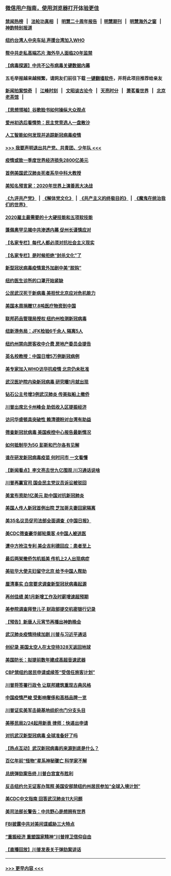 ### [微信用户指南，使用浏览器打开体验更佳](https://github.com/gfw-breaker/banned-news1/blob/master/indexes/wechat-guide.md?t=0)
#### [禁闻热榜](热点新闻.md?t=0)  &nbsp;&nbsp;|&nbsp;&nbsp; [法轮功真相](https://github.com/gfw-breaker/truth/blob/master/README.md?t=0) &nbsp;&nbsp;|&nbsp;&nbsp; [明慧二十周年报告](https://github.com/gfw-breaker/mh-reports/blob/master/README.md?t=0) &nbsp;&nbsp;|&nbsp;&nbsp;[明慧期刊](https://github.com/gfw-breaker/mh-qikan) &nbsp;&nbsp;|&nbsp;&nbsp; [明慧海外之窗](https://github.com/gfw-breaker/mh-news/blob/master/README.md?t=0) &nbsp;&nbsp;|&nbsp;&nbsp; [神韵特别报道](https://github.com/gfw-breaker/mh-news/blob/master/shenyun.md?t=0)
#### [纽约台湾人中央车站  声援台湾加入WHO](../pages/nsc412/n11857757.md?t=02102144) 
#### [帮中共走私高端芯片 海外华人面临20年监禁](../pages/nsc412/n11855016.md?t=02102144) 
#### [【病毒探源】中共不公布病毒关键数据内幕](../pages/nsc412/n11856584.md?t=02102144) 
#### 五毛举报越来越频繁，请网友们前往下载 [一键翻墙软件](https://github.com/gfw-breaker/ssr-accounts)，并将此项目推荐给亲友
#### [新闻拍案惊奇](https://github.com/gfw-breaker/banned-news1/blob/master/pages/link4.md) &nbsp;&nbsp;|&nbsp;&nbsp; [江峰时刻](https://github.com/gfw-breaker/banned-news1/blob/master/pages/link4.md) &nbsp;&nbsp;|&nbsp;&nbsp; [文昭谈古论今](https://github.com/gfw-breaker/banned-news1/blob/master/pages/link4.md) &nbsp;&nbsp;|&nbsp;&nbsp; [天亮时分](https://github.com/gfw-breaker/banned-news1/blob/master/pages/link4.md) &nbsp;&nbsp;|&nbsp;&nbsp; [萧茗看世界](https://github.com/gfw-breaker/banned-news1/blob/master/pages/link4.md) &nbsp;&nbsp;|&nbsp;&nbsp; [北京老茶馆](https://github.com/gfw-breaker/banned-news1/blob/master/pages/link4.md) &nbsp;&nbsp;|&nbsp;&nbsp; 
#### [【思想领袖】谷歌脸书如何操纵大众观点](../pages/nsc412/n11680874.md?t=02102144) 
#### [爱州初选后看情势：民主党竞选人一盘散沙](../pages/nsc412/n11856557.md?t=02102144) 
#### [人工智能如何发现并追踪新冠病毒疫情](../pages/nsc412/n11856398.md?t=02102144) 
#### [>>> 我要声明退出共产党、共青团、少年队 <<<](https://github.com/begood0513/goodnews/blob/master/quit/letter.md) 
#### [疫情或致一季度世界经济损失2800亿美元](../pages/nsc412/n11855639.md?t=02102144) 
#### [首例美国武汉肺炎死者系华中科大教授](../pages/nsc412/n11855500.md?t=02102144) 
#### [美知名预言家：2020年世界上演善恶大决战](../pages/nsc412/n11855418.md?t=02102144) 
#### [《九评共产党》](https://github.com/begood0513/9ping.md/blob/master/README.md) &nbsp;|&nbsp; [《解体党文化》](../../../../jtdwh.md/blob/master/README.md)  &nbsp;|&nbsp; [《共产主义的终极目的》](../../../../gczydzjmd.md/blob/master/README.md) &nbsp;|&nbsp; [《魔鬼在统治我们的世界》](../../../../mgztzwmdsj.md/blob/master/README.md) 
#### [2020雇主最需要的十大硬技能和五项软技能](../pages/nsc412/n11850953.md?t=02102144) 
#### [蓬佩奥罕见揭中共渗透内幕 促州长谨慎应对](../pages/nsc412/n11854685.md?t=02102144) 
#### [【名家专栏】每代人都必须对抗社会主义现实](../pages/nsc412/n11831412.md?t=02102144) 
#### [【名家专栏】是时候拒绝“封杀文化”了](../pages/nsc412/n11814093.md?t=02102144) 
#### [新型冠状病毒疫情意外加剧中美“脱钩”](../pages/nsc412/n11854475.md?t=02102144) 
#### [纽约医生诊所的口罩开始紧缺](../pages/nsc412/n11853364.md?t=02102144) 
#### [公民武汉死于新病毒 美担忧北京应对危机能力](../pages/nsc412/n11854331.md?t=02102144) 
#### [美国本周捐赠17.8吨医疗物资到中国](../pages/nsc412/n11854269.md?t=02102144) 
#### [联邦药品管理局授权  纽约州检测新冠病毒](../pages/nsc412/n11853371.md?t=02102144) 
#### [纽新港务局：JFK检验6千余人  隔离5人](../pages/nsc412/n11853366.md?t=02102144) 
#### [纽约州禁向房客收中介费  房地产委员会提告](../pages/nsc412/n11853360.md?t=02102144) 
#### [英名校教授：中国日增5万例新冠病例](../pages/nsc412/n11854174.md?t=02102144) 
#### [美专家加入WHO访华抗疫情 北京仍未批准](../pages/nsc412/n11854043.md?t=02102144) 
#### [武汉医护院内染新冠病毒 研究曝1月就出现](../pages/nsc412/n11852928.md?t=02102144) 
#### [钻石公主号增3例武汉肺炎 传美拟船上撤侨](../pages/nsc412/n11853240.md?t=02102144) 
#### [川普出席北卡州峰会 助低收入区提振经济](../pages/nsc412/n11853232.md?t=02102144) 
#### [访问华盛顿具突破性 赖清德盼对台湾有助益](../pages/nsc412/n11853129.md?t=02102144) 
#### [筛查新冠状病毒 美国疾控中心报告最新情况](../pages/nsc412/n11853070.md?t=02102144) 
#### [如何抵制华为5G 彭斯和巴尔各有见解](../pages/nsc412/n11852535.md?t=02102144) 
#### [谁在研发新冠病毒疫苗 何时问市 一文看懂](../pages/nsc412/n11852840.md?t=02102144) 
#### [【新闻看点】李文亮去世九亿围观 川习通话说啥](../pages/nsc412/n11852360.md?t=02102144) 
#### [川普再赢官司 国会民主党议员诉讼被驳回](../pages/nsc412/n11852287.md?t=02102144) 
#### [美宣布资助1亿美元 助中国对抗新冠肺炎](../pages/nsc412/n11852531.md?t=02102144) 
#### [美国人传人新冠首例出院 芝加哥夫妻回家隔离](../pages/nsc412/n11852452.md?t=02102144) 
#### [美35名议员促司法部全面调查《中国日报》](../pages/nsc412/n11852435.md?t=02102144) 
#### [美CDC筛查豪华邮轮乘客 4中国人被送医](../pages/nsc412/n11852085.md?t=02102144) 
#### [遭中方抢注专利 美企吉利德回应：患者至上](../pages/nsc412/n11852037.md?t=02102144) 
#### [最后两架撤侨包机抵美 传机上2人出现病症](../pages/nsc412/n11852173.md?t=02102144) 
#### [美驻华大使夫妇留守北京 给予中国人帮助](../pages/nsc412/n11852165.md?t=02102144) 
#### [厘清事实 白宫要求调查新型冠状病毒起源](../pages/nsc412/n11852106.md?t=02102144) 
#### [再创佳绩 美1月新增工作及时薪增速超预期](../pages/nsc412/n11852174.md?t=02102144) 
#### [美参院调查拜登儿子 财政部提交机密银行记录](../pages/nsc412/n11851808.md?t=02102144) 
#### [【预告】新唐人元宵节再播出神韵晚会](../pages/nsc412/n11843192.md?t=02102144) 
#### [武汉肺炎疫情持续加剧 川普与习近平通话](../pages/nsc412/n11851613.md?t=02102144) 
#### [创纪录 美国太空人在太空待328天返回地球](../pages/nsc412/n11851266.md?t=02102144) 
#### [美国防长：拟提前数年建成高超音速武器](../pages/nsc412/n11850959.md?t=02102144) 
#### [CBP禁纽约居民申请或续签“受信任旅客计划”](../pages/nsc412/n11850857.md?t=02102144) 
#### [川普将签署行政令 让联邦建筑重现古典风格](../pages/nsc412/n11850654.md?t=02102144) 
#### [中国疫情严峻 受影响奢侈和高档品牌一览](../pages/nsc412/n11850319.md?t=02102144) 
#### [川普证实美军击毙基地组织也门分支头目](../pages/nsc412/n11850383.md?t=02102144) 
#### [美移民局2/24起用新表 律师：快递出申请](../pages/nsc412/n11848220.md?t=02102144) 
#### [对抗武汉新型冠病毒 全球准备好了吗](../pages/nsc412/n11850142.md?t=02102144) 
#### [【热点互动】武汉新冠病毒的来源到底是什么？](../pages/nsc412/n11849749.md?t=02102144) 
#### [百亿年前“怪物”星系神秘骤亡 科学家不解](../pages/nsc412/n11849863.md?t=02102144) 
#### [总统弹劾案告终 川普白宫宣布胜利](../pages/nsc412/n11849985.md?t=02102144) 
#### [反击纽约允无证客办驾照  美国安部禁纽约州居民参加“全球入境计划”](../pages/nsc412/n11849828.md?t=02102144) 
#### [美CDC中文指南 回答武汉肺炎11大问题](../pages/nsc412/n11849703.md?t=02102144) 
#### [美司法部长警告：中共野心是想拥有世界](../pages/nsc412/n11849769.md?t=02102144) 
#### [FBI披露中共对美间谍威胁三大特点](../pages/nsc412/n11849700.md?t=02102144) 
#### [“重振经济 重塑国家精神”川普捍卫信仰自由](../pages/nsc412/n11849641.md?t=02102144) 
#### [【直播回放】川普发表关于弹劾案讲话](../pages/nsc412/n11849472.md?t=02102144) 

----
#### [ >>> 更早内容 <<< ](../indexes/nsc412-earlier.md)
